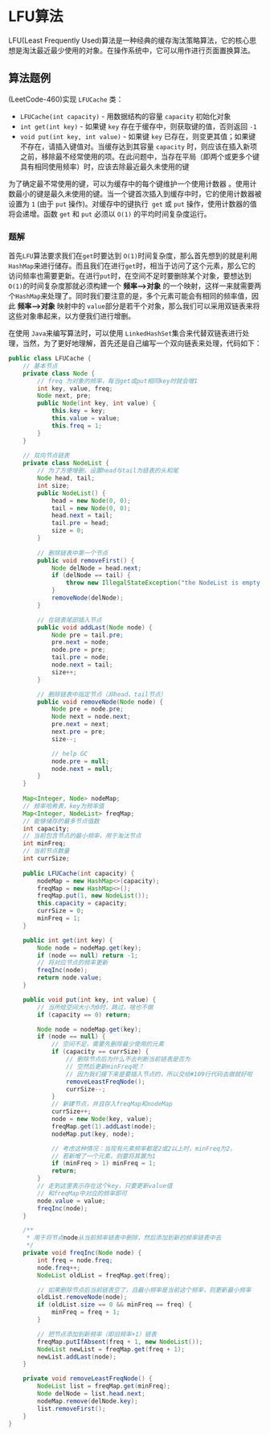 # LFU算法

LFU(Least Frequently Used)算法是一种经典的缓存淘汰策略算法，它的核心思想是淘汰最近最少使用的对象。在操作系统中，它可以用作进行页面置换算法。

## 算法题例

(LeetCode-460)实现 `LFUCache` 类：

- `LFUCache(int capacity)` - 用数据结构的容量 `capacity` 初始化对象
- `int get(int key)` - 如果键 `key` 存在于缓存中，则获取键的值，否则返回 `-1`
- `void put(int key, int value)` - 如果键 `key` 已存在，则变更其值；如果键不存在，请插入键值对。当缓存达到其容量 `capacity` 时，则应该在插入新项之前，移除最不经常使用的项。在此问题中，当存在平局（即两个或更多个键具有相同使用频率）时，应该去除最近最久未使用的键

为了确定最不常使用的键，可以为缓存中的每个键维护一个使用计数器 。使用计数最小的键是最久未使用的键。当一个键首次插入到缓存中时，它的使用计数器被设置为 `1` (由于 `put` 操作)。对缓存中的键执行` get` 或 `put` 操作，使用计数器的值将会递增。函数 `get` 和 `put` 必须以 `O(1)` 的平均时间复杂度运行。

### 题解

首先`LFU`算法要求我们在`get`时要达到 `O(1)`时间复杂度，那么首先想到的就是利用 `HashMap`来进行储存。而且我们在进行`get`时，相当于访问了这个元素，那么它的访问频率也需要更新。在进行`put`时，在空间不足时要删除某个对象，要想达到`O(1)`的时间复杂度那就必须构建一个 **频率-->对象** 的一个映射，这样一来就需要两个`HashMap`来处理了。同时我们要注意的是，多个元素可能会有相同的频率值，因此 **频率-->对象** 映射中的 `value`部分是若干个对象，那么我们可以采用双链表来将这些对象串起来，以方便我们进行增删。 

在使用 `Java`来编写算法时，可以使用 `LinkedHashSet`集合来代替双链表进行处理，当然，为了更好地理解，首先还是自己编写一个双向链表来处理，代码如下：

```java
public class LFUCache {
    // 基本节点
    private class Node {
        // freq 为对象的频率，每当get或put相同key时就会增1
        int key, value, freq;
        Node next, pre;
        public Node(int key, int value) {
            this.key = key;
            this.value = value;
            this.freq = 1;
        }
    }
    
    // 双向节点链表
    private class NodeList {
        // 为了方便增删，设置head与tail为链表的头和尾
        Node head, tail;
        int size;
        public NodeList() {
            head = new Node(0, 0);
            tail = new Node(0, 0);
            head.next = tail;
            tail.pre = head;
            size = 0;
        }
      
        // 删除链表中第一个节点
        public void removeFirst() {
            Node delNode = head.next;
            if (delNode == tail) {
                throw new IllegalStateException("the NodeList is empty.");
            }
            removeNode(delNode);
        }

        // 在链表尾部插入节点
        public void addLast(Node node) {
            Node pre = tail.pre;
            pre.next = node;
            node.pre = pre;
            tail.pre = node;
            node.next = tail;
            size++;
        }

        // 删除链表中指定节点（非head、tail节点）
        public void removeNode(Node node) {
            Node pre = node.pre;
            Node next = node.next;
            pre.next = next;
            next.pre = pre;
            size--;

            // help GC
            node.pre = null;
            node.next = null;
        }
    }
  	
    Map<Integer, Node> nodeMap;
    // 频率哈希表，key为频率值
    Map<Integer, NodeList> freqMap;
    // 能够储存的最多节点值数
    int capacity;
    // 当前包含节点的最小频率，用于淘汰节点
    int minFreq;
    // 当前节点数量
    int currSize;
  
    public LFUCache(int capacity) {
        nodeMap = new HashMap<>(capacity);
        freqMap = new HashMap<>();
        freqMap.put(1, new NodeList());
        this.capacity = capacity;
        currSize = 0;
        minFreq = 1;
    }

    public int get(int key) {
        Node node = nodeMap.get(key);
        if (node == null) return -1;
        // 将对应节点的频率更新
        freqInc(node);
        return node.value;
    }

    public void put(int key, int value) {
        // 当所给空间大小为0时，跳过，啥也不做
        if (capacity == 0) return;

        Node node = nodeMap.get(key);
        if (node == null) {
            // 空间不足，需要先删除最少使用的元素
            if (capacity == currSize) {
                // 删除节点后为什么不去判断当前链表是否为
                // 空然后更新minFreq呢？
                // 因为我们接下来是要插入节点的，所以交给#109行代码去做就好啦
                removeLeastFreqNode();
                currSize--;
            }
            // 新建节点，并且存入freqMap和nodeMap
            currSize++;
            node = new Node(key, value);
            freqMap.get(1).addLast(node);
            nodeMap.put(key, node);

            // 考虑这种情况：当现有元素频率都是2或2以上时，minFreq为2，
            // 若新增了一个元素，则要将其置为1
            if (minFreq > 1) minFreq = 1;
            return;
        }
        // 走到这里表示存在这个key，只要更新value值
        // 和freqMap中对应的频率即可
        node.value = value;
        freqInc(node);
    }

    /**
     * 用于将节点node从当前频率链表中删除，然后添加到新的频率链表中去
     */
    private void freqInc(Node node) {
        int freq = node.freq;
        node.freq++;
        NodeList oldList = freqMap.get(freq);

        // 如果删除节点后当前链表空了，且最小频率是当前这个频率，则更新最小频率
        oldList.removeNode(node);
        if (oldList.size == 0 && minFreq == freq) {
            minFreq = freq + 1;
        }

        // 把节点添加到新频率（即旧频率+1）链表
        freqMap.putIfAbsent(freq + 1, new NodeList());
        NodeList newList = freqMap.get(freq + 1);
        newList.addLast(node);
    }

    private void removeLeastFreqNode() {
        NodeList list = freqMap.get(minFreq);
        Node delNode = list.head.next;
        nodeMap.remove(delNode.key);
        list.removeFirst();
    }
}
```



